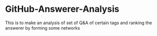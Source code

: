 # GitHub-Answerer-Analysis
This is to make an analysis of set of Q&amp;A of certain tags and ranking the answerer by forming some networks
